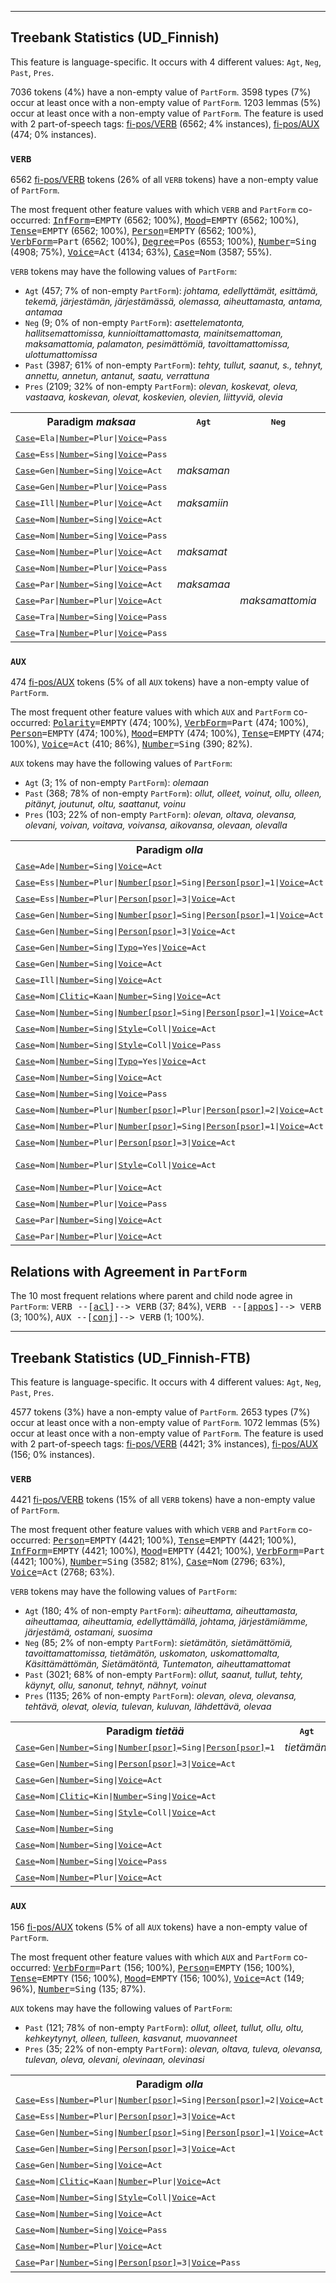 

--------------------------------------------------------------------------------

## Treebank Statistics (UD_Finnish)

This feature is language-specific.
It occurs with 4 different values: `Agt`, `Neg`, `Past`, `Pres`.

7036 tokens (4%) have a non-empty value of `PartForm`.
3598 types (7%) occur at least once with a non-empty value of `PartForm`.
1203 lemmas (5%) occur at least once with a non-empty value of `PartForm`.
The feature is used with 2 part-of-speech tags: [fi-pos/VERB]() (6562; 4% instances), [fi-pos/AUX]() (474; 0% instances).

### `VERB`

6562 [fi-pos/VERB]() tokens (26% of all `VERB` tokens) have a non-empty value of `PartForm`.

The most frequent other feature values with which `VERB` and `PartForm` co-occurred: <tt><a href="InfForm.html">InfForm</a>=EMPTY</tt> (6562; 100%), <tt><a href="Mood.html">Mood</a>=EMPTY</tt> (6562; 100%), <tt><a href="Tense.html">Tense</a>=EMPTY</tt> (6562; 100%), <tt><a href="Person.html">Person</a>=EMPTY</tt> (6562; 100%), <tt><a href="VerbForm.html">VerbForm</a>=Part</tt> (6562; 100%), <tt><a href="Degree.html">Degree</a>=Pos</tt> (6553; 100%), <tt><a href="Number.html">Number</a>=Sing</tt> (4908; 75%), <tt><a href="Voice.html">Voice</a>=Act</tt> (4134; 63%), <tt><a href="Case.html">Case</a>=Nom</tt> (3587; 55%).

`VERB` tokens may have the following values of `PartForm`:

* `Agt` (457; 7% of non-empty `PartForm`): <em>johtama, edellyttämät, esittämä, tekemä, järjestämän, järjestämässä, olemassa, aiheuttamasta, antama, antamaa</em>
* `Neg` (9; 0% of non-empty `PartForm`): <em>asettelematonta, hallitsemattomissa, kunnioittamattomasta, mainitsemattoman, maksamattomia, palamaton, pesimättömiä, tavoittamattomissa, ulottumattomissa</em>
* `Past` (3987; 61% of non-empty `PartForm`): <em>tehty, tullut, saanut, s., tehnyt, annettu, annetun, antanut, saatu, verrattuna</em>
* `Pres` (2109; 32% of non-empty `PartForm`): <em>olevan, koskevat, oleva, vastaava, koskevan, olevat, koskevien, olevien, liittyviä, olevia</em>

<table>
  <tr><th>Paradigm <i>maksaa</i></th><th><tt>Agt</tt></th><th><tt>Neg</tt></th><th><tt>Past</tt></th><th><tt>Pres</tt></th></tr>
  <tr><td><tt><a href="Case.html">Case</a>=Ela|<a href="Number.html">Number</a>=Plur|<a href="Voice.html">Voice</a>=Pass</tt></td><td></td><td></td><td></td><td><em>maksettavista</em></td></tr>
  <tr><td><tt><a href="Case.html">Case</a>=Ess|<a href="Number.html">Number</a>=Sing|<a href="Voice.html">Voice</a>=Pass</tt></td><td></td><td></td><td></td><td><em>maksettavana</em></td></tr>
  <tr><td><tt><a href="Case.html">Case</a>=Gen|<a href="Number.html">Number</a>=Sing|<a href="Voice.html">Voice</a>=Act</tt></td><td><em>maksaman</em></td><td></td><td></td><td><em>maksavan</em></td></tr>
  <tr><td><tt><a href="Case.html">Case</a>=Gen|<a href="Number.html">Number</a>=Plur|<a href="Voice.html">Voice</a>=Pass</tt></td><td></td><td></td><td><em>maksettujen</em></td><td></td></tr>
  <tr><td><tt><a href="Case.html">Case</a>=Ill|<a href="Number.html">Number</a>=Plur|<a href="Voice.html">Voice</a>=Act</tt></td><td><em>maksamiin</em></td><td></td><td></td><td></td></tr>
  <tr><td><tt><a href="Case.html">Case</a>=Nom|<a href="Number.html">Number</a>=Sing|<a href="Voice.html">Voice</a>=Act</tt></td><td></td><td></td><td><em>maksanut</em></td><td><em>maksava</em></td></tr>
  <tr><td><tt><a href="Case.html">Case</a>=Nom|<a href="Number.html">Number</a>=Sing|<a href="Voice.html">Voice</a>=Pass</tt></td><td></td><td></td><td><em>maksettu</em></td><td><em>maksettava</em></td></tr>
  <tr><td><tt><a href="Case.html">Case</a>=Nom|<a href="Number.html">Number</a>=Plur|<a href="Voice.html">Voice</a>=Act</tt></td><td><em>maksamat</em></td><td></td><td></td><td></td></tr>
  <tr><td><tt><a href="Case.html">Case</a>=Nom|<a href="Number.html">Number</a>=Plur|<a href="Voice.html">Voice</a>=Pass</tt></td><td></td><td></td><td></td><td><em>maksettavat</em></td></tr>
  <tr><td><tt><a href="Case.html">Case</a>=Par|<a href="Number.html">Number</a>=Sing|<a href="Voice.html">Voice</a>=Act</tt></td><td><em>maksamaa</em></td><td></td><td></td><td></td></tr>
  <tr><td><tt><a href="Case.html">Case</a>=Par|<a href="Number.html">Number</a>=Plur|<a href="Voice.html">Voice</a>=Act</tt></td><td></td><td><em>maksamattomia</em></td><td></td><td></td></tr>
  <tr><td><tt><a href="Case.html">Case</a>=Tra|<a href="Number.html">Number</a>=Sing|<a href="Voice.html">Voice</a>=Pass</tt></td><td></td><td></td><td></td><td><em>maksettavaksi</em></td></tr>
  <tr><td><tt><a href="Case.html">Case</a>=Tra|<a href="Number.html">Number</a>=Plur|<a href="Voice.html">Voice</a>=Pass</tt></td><td></td><td></td><td></td><td><em>maksettaviksi</em></td></tr>
</table>

### `AUX`

474 [fi-pos/AUX]() tokens (5% of all `AUX` tokens) have a non-empty value of `PartForm`.

The most frequent other feature values with which `AUX` and `PartForm` co-occurred: <tt><a href="Polarity.html">Polarity</a>=EMPTY</tt> (474; 100%), <tt><a href="VerbForm.html">VerbForm</a>=Part</tt> (474; 100%), <tt><a href="Person.html">Person</a>=EMPTY</tt> (474; 100%), <tt><a href="Mood.html">Mood</a>=EMPTY</tt> (474; 100%), <tt><a href="Tense.html">Tense</a>=EMPTY</tt> (474; 100%), <tt><a href="Voice.html">Voice</a>=Act</tt> (410; 86%), <tt><a href="Number.html">Number</a>=Sing</tt> (390; 82%).

`AUX` tokens may have the following values of `PartForm`:

* `Agt` (3; 1% of non-empty `PartForm`): <em>olemaan</em>
* `Past` (368; 78% of non-empty `PartForm`): <em>ollut, olleet, voinut, ollu, olleen, pitänyt, joutunut, oltu, saattanut, voinu</em>
* `Pres` (103; 22% of non-empty `PartForm`): <em>olevan, oltava, olevansa, olevani, voivan, voitava, voivansa, aikovansa, olevaan, olevalla</em>

<table>
  <tr><th>Paradigm <i>olla</i></th><th><tt>Agt</tt></th><th><tt>Past</tt></th><th><tt>Pres</tt></th></tr>
  <tr><td><tt><a href="Case.html">Case</a>=Ade|<a href="Number.html">Number</a>=Sing|<a href="Voice.html">Voice</a>=Act</tt></td><td></td><td></td><td><em>olevalla</em></td></tr>
  <tr><td><tt><a href="Case.html">Case</a>=Ess|<a href="Number.html">Number</a>=Plur|<a href="Number[psor].html">Number[psor]</a>=Sing|<a href="Person[psor].html">Person[psor]</a>=1|<a href="Voice.html">Voice</a>=Act</tt></td><td></td><td></td><td><em>olevinani</em></td></tr>
  <tr><td><tt><a href="Case.html">Case</a>=Ess|<a href="Number.html">Number</a>=Plur|<a href="Person[psor].html">Person[psor]</a>=3|<a href="Voice.html">Voice</a>=Act</tt></td><td></td><td></td><td><em>olevinaan</em></td></tr>
  <tr><td><tt><a href="Case.html">Case</a>=Gen|<a href="Number.html">Number</a>=Sing|<a href="Number[psor].html">Number[psor]</a>=Sing|<a href="Person[psor].html">Person[psor]</a>=1|<a href="Voice.html">Voice</a>=Act</tt></td><td></td><td></td><td><em>olevani</em></td></tr>
  <tr><td><tt><a href="Case.html">Case</a>=Gen|<a href="Number.html">Number</a>=Sing|<a href="Person[psor].html">Person[psor]</a>=3|<a href="Voice.html">Voice</a>=Act</tt></td><td></td><td></td><td><em>olevansa</em></td></tr>
  <tr><td><tt><a href="Case.html">Case</a>=Gen|<a href="Number.html">Number</a>=Sing|<a href="Typo.html">Typo</a>=Yes|<a href="Voice.html">Voice</a>=Act</tt></td><td></td><td></td><td><em>olevaan</em></td></tr>
  <tr><td><tt><a href="Case.html">Case</a>=Gen|<a href="Number.html">Number</a>=Sing|<a href="Voice.html">Voice</a>=Act</tt></td><td></td><td><em>olleen</em></td><td><em>olevan</em></td></tr>
  <tr><td><tt><a href="Case.html">Case</a>=Ill|<a href="Number.html">Number</a>=Sing|<a href="Voice.html">Voice</a>=Act</tt></td><td><em>olemaan</em></td><td></td><td></td></tr>
  <tr><td><tt><a href="Case.html">Case</a>=Nom|<a href="Clitic.html">Clitic</a>=Kaan|<a href="Number.html">Number</a>=Sing|<a href="Voice.html">Voice</a>=Act</tt></td><td></td><td><em>ollutkaan</em></td><td></td></tr>
  <tr><td><tt><a href="Case.html">Case</a>=Nom|<a href="Number.html">Number</a>=Sing|<a href="Number[psor].html">Number[psor]</a>=Sing|<a href="Person[psor].html">Person[psor]</a>=1|<a href="Voice.html">Voice</a>=Act</tt></td><td></td><td></td><td><em>olevani</em></td></tr>
  <tr><td><tt><a href="Case.html">Case</a>=Nom|<a href="Number.html">Number</a>=Sing|<a href="Style.html">Style</a>=Coll|<a href="Voice.html">Voice</a>=Act</tt></td><td></td><td><em>ollu, olluj</em></td><td></td></tr>
  <tr><td><tt><a href="Case.html">Case</a>=Nom|<a href="Number.html">Number</a>=Sing|<a href="Style.html">Style</a>=Coll|<a href="Voice.html">Voice</a>=Pass</tt></td><td></td><td><em>oltu</em></td><td></td></tr>
  <tr><td><tt><a href="Case.html">Case</a>=Nom|<a href="Number.html">Number</a>=Sing|<a href="Typo.html">Typo</a>=Yes|<a href="Voice.html">Voice</a>=Act</tt></td><td></td><td><em>olut</em></td><td></td></tr>
  <tr><td><tt><a href="Case.html">Case</a>=Nom|<a href="Number.html">Number</a>=Sing|<a href="Voice.html">Voice</a>=Act</tt></td><td></td><td><em>ollut</em></td><td></td></tr>
  <tr><td><tt><a href="Case.html">Case</a>=Nom|<a href="Number.html">Number</a>=Sing|<a href="Voice.html">Voice</a>=Pass</tt></td><td></td><td><em>oltu</em></td><td><em>oltava</em></td></tr>
  <tr><td><tt><a href="Case.html">Case</a>=Nom|<a href="Number.html">Number</a>=Plur|<a href="Number[psor].html">Number[psor]</a>=Plur|<a href="Person[psor].html">Person[psor]</a>=2|<a href="Voice.html">Voice</a>=Act</tt></td><td></td><td></td><td><em>olevanne</em></td></tr>
  <tr><td><tt><a href="Case.html">Case</a>=Nom|<a href="Number.html">Number</a>=Plur|<a href="Number[psor].html">Number[psor]</a>=Sing|<a href="Person[psor].html">Person[psor]</a>=1|<a href="Voice.html">Voice</a>=Act</tt></td><td></td><td></td><td><em>olevani</em></td></tr>
  <tr><td><tt><a href="Case.html">Case</a>=Nom|<a href="Number.html">Number</a>=Plur|<a href="Person[psor].html">Person[psor]</a>=3|<a href="Voice.html">Voice</a>=Act</tt></td><td></td><td></td><td><em>olevansa</em></td></tr>
  <tr><td><tt><a href="Case.html">Case</a>=Nom|<a href="Number.html">Number</a>=Plur|<a href="Style.html">Style</a>=Coll|<a href="Voice.html">Voice</a>=Act</tt></td><td></td><td><em>oltu, ollut, ollu</em></td><td></td></tr>
  <tr><td><tt><a href="Case.html">Case</a>=Nom|<a href="Number.html">Number</a>=Plur|<a href="Voice.html">Voice</a>=Act</tt></td><td></td><td><em>olleet</em></td><td></td></tr>
  <tr><td><tt><a href="Case.html">Case</a>=Nom|<a href="Number.html">Number</a>=Plur|<a href="Voice.html">Voice</a>=Pass</tt></td><td></td><td><em>ollut</em></td><td></td></tr>
  <tr><td><tt><a href="Case.html">Case</a>=Par|<a href="Number.html">Number</a>=Sing|<a href="Voice.html">Voice</a>=Act</tt></td><td></td><td><em>ollutta</em></td><td></td></tr>
  <tr><td><tt><a href="Case.html">Case</a>=Par|<a href="Number.html">Number</a>=Plur|<a href="Voice.html">Voice</a>=Act</tt></td><td></td><td><em>olleita</em></td><td></td></tr>
</table>

## Relations with Agreement in `PartForm`

The 10 most frequent relations where parent and child node agree in `PartForm`:
<tt>VERB --[<a href="../dep/acl.html">acl</a>]--> VERB</tt> (37; 84%),
<tt>VERB --[<a href="../dep/appos.html">appos</a>]--> VERB</tt> (3; 100%),
<tt>AUX --[<a href="../dep/conj.html">conj</a>]--> VERB</tt> (1; 100%).



--------------------------------------------------------------------------------

## Treebank Statistics (UD_Finnish-FTB)

This feature is language-specific.
It occurs with 4 different values: `Agt`, `Neg`, `Past`, `Pres`.

4577 tokens (3%) have a non-empty value of `PartForm`.
2653 types (7%) occur at least once with a non-empty value of `PartForm`.
1072 lemmas (5%) occur at least once with a non-empty value of `PartForm`.
The feature is used with 2 part-of-speech tags: [fi-pos/VERB]() (4421; 3% instances), [fi-pos/AUX]() (156; 0% instances).

### `VERB`

4421 [fi-pos/VERB]() tokens (15% of all `VERB` tokens) have a non-empty value of `PartForm`.

The most frequent other feature values with which `VERB` and `PartForm` co-occurred: <tt><a href="Person.html">Person</a>=EMPTY</tt> (4421; 100%), <tt><a href="Tense.html">Tense</a>=EMPTY</tt> (4421; 100%), <tt><a href="InfForm.html">InfForm</a>=EMPTY</tt> (4421; 100%), <tt><a href="Mood.html">Mood</a>=EMPTY</tt> (4421; 100%), <tt><a href="VerbForm.html">VerbForm</a>=Part</tt> (4421; 100%), <tt><a href="Number.html">Number</a>=Sing</tt> (3582; 81%), <tt><a href="Case.html">Case</a>=Nom</tt> (2796; 63%), <tt><a href="Voice.html">Voice</a>=Act</tt> (2768; 63%).

`VERB` tokens may have the following values of `PartForm`:

* `Agt` (180; 4% of non-empty `PartForm`): <em>aiheuttama, aiheuttamasta, aiheuttamaa, aiheuttamia, edellyttämällä, johtama, järjestämiämme, järjestämä, ostamani, suosima</em>
* `Neg` (85; 2% of non-empty `PartForm`): <em>sietämätön, sietämättömiä, tavoittamattomissa, tietämätön, uskomaton, uskomattomalta, Käsittämättömän, Sietämätöntä, Tuntematon, aiheuttamattomat</em>
* `Past` (3021; 68% of non-empty `PartForm`): <em>ollut, saanut, tullut, tehty, käynyt, ollu, sanonut, tehnyt, nähnyt, voinut</em>
* `Pres` (1135; 26% of non-empty `PartForm`): <em>olevan, oleva, olevansa, tehtävä, olevat, olevia, tulevan, kuluvan, lähdettävä, olevaa</em>

<table>
  <tr><th>Paradigm <i>tietää</i></th><th><tt>Agt</tt></th><th><tt>Neg</tt></th><th><tt>Past</tt></th><th><tt>Pres</tt></th></tr>
  <tr><td><tt><a href="Case.html">Case</a>=Gen|<a href="Number.html">Number</a>=Sing|<a href="Number[psor].html">Number[psor]</a>=Sing|<a href="Person[psor].html">Person[psor]</a>=1</tt></td><td><em>tietämäni</em></td><td></td><td></td><td></td></tr>
  <tr><td><tt><a href="Case.html">Case</a>=Gen|<a href="Number.html">Number</a>=Sing|<a href="Person[psor].html">Person[psor]</a>=3|<a href="Voice.html">Voice</a>=Act</tt></td><td></td><td></td><td><em>tienneensä</em></td><td><em>tietävänsä</em></td></tr>
  <tr><td><tt><a href="Case.html">Case</a>=Gen|<a href="Number.html">Number</a>=Sing|<a href="Voice.html">Voice</a>=Act</tt></td><td></td><td></td><td></td><td><em>tietävän</em></td></tr>
  <tr><td><tt><a href="Case.html">Case</a>=Nom|<a href="Clitic.html">Clitic</a>=Kin|<a href="Number.html">Number</a>=Sing|<a href="Voice.html">Voice</a>=Act</tt></td><td></td><td></td><td><em>tiennytkin</em></td><td></td></tr>
  <tr><td><tt><a href="Case.html">Case</a>=Nom|<a href="Number.html">Number</a>=Sing|<a href="Style.html">Style</a>=Coll|<a href="Voice.html">Voice</a>=Act</tt></td><td></td><td></td><td><em>tienny</em></td><td></td></tr>
  <tr><td><tt><a href="Case.html">Case</a>=Nom|<a href="Number.html">Number</a>=Sing</tt></td><td></td><td><em>tietämätön</em></td><td></td><td></td></tr>
  <tr><td><tt><a href="Case.html">Case</a>=Nom|<a href="Number.html">Number</a>=Sing|<a href="Voice.html">Voice</a>=Act</tt></td><td></td><td></td><td><em>tiennyt</em></td><td></td></tr>
  <tr><td><tt><a href="Case.html">Case</a>=Nom|<a href="Number.html">Number</a>=Sing|<a href="Voice.html">Voice</a>=Pass</tt></td><td></td><td></td><td><em>tiedetty</em></td><td><em>tiedettävä</em></td></tr>
  <tr><td><tt><a href="Case.html">Case</a>=Nom|<a href="Number.html">Number</a>=Plur|<a href="Voice.html">Voice</a>=Act</tt></td><td></td><td></td><td><em>tienneet</em></td><td></td></tr>
</table>

### `AUX`

156 [fi-pos/AUX]() tokens (5% of all `AUX` tokens) have a non-empty value of `PartForm`.

The most frequent other feature values with which `AUX` and `PartForm` co-occurred: <tt><a href="VerbForm.html">VerbForm</a>=Part</tt> (156; 100%), <tt><a href="Person.html">Person</a>=EMPTY</tt> (156; 100%), <tt><a href="Tense.html">Tense</a>=EMPTY</tt> (156; 100%), <tt><a href="Mood.html">Mood</a>=EMPTY</tt> (156; 100%), <tt><a href="Voice.html">Voice</a>=Act</tt> (149; 96%), <tt><a href="Number.html">Number</a>=Sing</tt> (135; 87%).

`AUX` tokens may have the following values of `PartForm`:

* `Past` (121; 78% of non-empty `PartForm`): <em>ollut, olleet, tullut, ollu, oltu, kehkeytynyt, olleen, tulleen, kasvanut, muovanneet</em>
* `Pres` (35; 22% of non-empty `PartForm`): <em>olevan, oltava, tuleva, olevansa, tulevan, oleva, olevani, olevinaan, olevinasi</em>

<table>
  <tr><th>Paradigm <i>olla</i></th><th><tt>Past</tt></th><th><tt>Pres</tt></th></tr>
  <tr><td><tt><a href="Case.html">Case</a>=Ess|<a href="Number.html">Number</a>=Plur|<a href="Number[psor].html">Number[psor]</a>=Sing|<a href="Person[psor].html">Person[psor]</a>=2|<a href="Voice.html">Voice</a>=Act</tt></td><td></td><td><em>olevinasi</em></td></tr>
  <tr><td><tt><a href="Case.html">Case</a>=Ess|<a href="Number.html">Number</a>=Plur|<a href="Person[psor].html">Person[psor]</a>=3|<a href="Voice.html">Voice</a>=Act</tt></td><td></td><td><em>olevinaan</em></td></tr>
  <tr><td><tt><a href="Case.html">Case</a>=Gen|<a href="Number.html">Number</a>=Sing|<a href="Number[psor].html">Number[psor]</a>=Sing|<a href="Person[psor].html">Person[psor]</a>=1|<a href="Voice.html">Voice</a>=Act</tt></td><td></td><td><em>olevani</em></td></tr>
  <tr><td><tt><a href="Case.html">Case</a>=Gen|<a href="Number.html">Number</a>=Sing|<a href="Person[psor].html">Person[psor]</a>=3|<a href="Voice.html">Voice</a>=Act</tt></td><td></td><td><em>olevansa</em></td></tr>
  <tr><td><tt><a href="Case.html">Case</a>=Gen|<a href="Number.html">Number</a>=Sing|<a href="Voice.html">Voice</a>=Act</tt></td><td><em>olleen</em></td><td><em>olevan</em></td></tr>
  <tr><td><tt><a href="Case.html">Case</a>=Nom|<a href="Clitic.html">Clitic</a>=Kaan|<a href="Number.html">Number</a>=Plur|<a href="Voice.html">Voice</a>=Act</tt></td><td><em>olleetkaan</em></td><td></td></tr>
  <tr><td><tt><a href="Case.html">Case</a>=Nom|<a href="Number.html">Number</a>=Sing|<a href="Style.html">Style</a>=Coll|<a href="Voice.html">Voice</a>=Act</tt></td><td><em>ollu, olluh</em></td><td></td></tr>
  <tr><td><tt><a href="Case.html">Case</a>=Nom|<a href="Number.html">Number</a>=Sing|<a href="Voice.html">Voice</a>=Act</tt></td><td><em>ollut</em></td><td><em>oleva</em></td></tr>
  <tr><td><tt><a href="Case.html">Case</a>=Nom|<a href="Number.html">Number</a>=Sing|<a href="Voice.html">Voice</a>=Pass</tt></td><td><em>oltu</em></td><td><em>oltava</em></td></tr>
  <tr><td><tt><a href="Case.html">Case</a>=Nom|<a href="Number.html">Number</a>=Plur|<a href="Voice.html">Voice</a>=Act</tt></td><td><em>olleet</em></td><td></td></tr>
  <tr><td><tt><a href="Case.html">Case</a>=Par|<a href="Number.html">Number</a>=Sing|<a href="Person[psor].html">Person[psor]</a>=3|<a href="Voice.html">Voice</a>=Pass</tt></td><td><em>oltuaan</em></td><td></td></tr>
</table>

